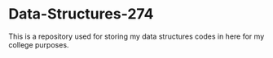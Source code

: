 # Data-Structures-274
This is a repository used for storing my data structures codes in here for my college purposes.
